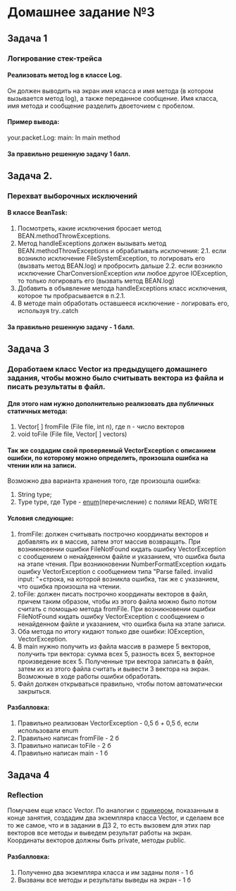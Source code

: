 # Домашнее задание №3

## Задача 1

### Логирование стек-трейса
#### Реализовать метод log в классе Log.
Он должен выводить на экран имя класса и имя метода (в котором вызывается метод log), а также переданное сообщение.
Имя класса, имя метода и сообщение разделить двоеточием с пробелом.

#### Пример вывода:
your.packet.Log: main: In main method

#### За правильно решенную задачу 1 балл.

## Задача 2.

### Перехват выборочных исключений

#### В классе BeanTask:

1. Посмотреть, какие исключения бросает метод BEAN.methodThrowExceptions.
2. Метод handleExceptions должен вызывать метод BEAN.methodThrowExceptions и обрабатывать исключения:
2.1. если возникло исключение FileSystemException, то логировать его (вызвать метод BEAN.log) и пробросить дальше
2.2. если возникло исключение CharConversionException или любое другое IOException, то только логировать его (вызвать метод BEAN.log)
3. Добавить в объявление метода handleExceptions класс исключения, которое ты пробрасывается в п.2.1.
4. В методе main обработать оставшееся исключение - логировать его, используя try..catch

#### За правильно решенную задачу - 1 балл.

## Задача 3

### Доработаем класс Vector из предыдущего домашнего задания, чтобы можно было считывать вектора из файла и писать результаты в файл.

#### Для этого нам нужно дополнительно реализовать два публичных статичных метода:

1. Vector[ ] fromFile (File file, int n), где n - число векторов
2. void toFile (File file, Vector[ ] vectors)

#### Так же создадим свой проверяемый VectorException с описанием ошибки, по которому можно определить, произошла ошибка на чтении или на записи.

Возможно два варианта хранения того, где произошла ошибка:
1. String type;
2. Type type, где Type - [enum](https://javarush.ru/groups/posts/1963-kak-ispoljhzovatjh-klass-enum)(перечисление) с полями READ, WRITE

#### Условия следующие:

1. fromFile: должен считывать построчно координаты векторов и добавлять их в массив, затем этот массив возвращать. При возникновении ошибки FileNotFound кидать ошибку VectorException с сообщением о ненайденном файле и указанием, что ошибка была на этапе чтения. При возникновении NumberFormatException кидать ошибку VectorException с сообщением типа "Parse failed. invalid input: "+строка, на которой возникла ошибка, так же с указанием, что ошибка произошла на чтении.
2. toFile: должен писать построчно координаты векторов в файл, причем таким образом, чтобы из этого файла можно было потом считать с помощью метода fromFile. При возникновении ошибки FileNotFound кидать ошибку VectorException с сообщением о ненайденном файле и указанием, что ошибка была на этапе записи.
3. Оба метода по итогу кидают только две ошибки: IOException, VectorException.
4. В main нужно получить из файла массив в размере 5 векторов, получить три вектора: сумма всех 5, разность всех 5, векторное произведение всех 5. Полученные три вектора записать в файл, затем их из этого файла считать и вывести 3 вектора на экран. Возможные в ходе работы ошибки обработать.
5. Файл должен открываться правильно, чтобы потом автоматически закрыться.

#### Разбалловка:
1. Правильно реализован VectorException - 0,5 б + 0,5 б, если использовали enum
2. Правильно написан fromFile - 2 б
3. Правильно написан toFile - 2 б
4. Правильно написан main - 1 б

## Задача 4

### Reflection

Помучаем еще класс Vector. По аналогии с [примером](https://github.com/Styopa1769/java-course/blob/master/lesson-3/examples/reflection/Main.java), показанным в конце занятия, создадим два экземпляра класса Vector, и сделаем все то же самое, что и в задании в ДЗ 2, то есть вызовем для этих пар векторов все методы и выведем результат работы на экран. Координаты векторов должны быть private, методы public.

#### Разбалловка:
1. Полученно два экземпляра класса и им заданы поля - 1 б
2. Вызваны все методы и результаты выведы на экран - 1 б
